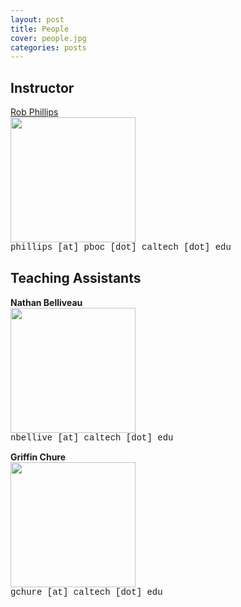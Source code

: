 ```yaml
---
layout: post
title: People
cover: people.jpg
categories: posts
---
```



## Instructor

<div id="im" >

<a href="http://www.rpgroup.caltech.edu/"> Rob Phillips </a><br />
<img src="../../../../images/rob.jpg" width=200px><br/>
<span style="font-family: courier"> phillips [at] pboc [dot] caltech [dot] edu</span>

</div>

## Teaching Assistants

<div id="im">

<b> Nathan Belliveau</b><br />
<img src="../../../../images/nathan.jpg" width=200px><br/>
<span style="font-family: courier">nbellive [at] caltech [dot] edu</span>

</div>

<div id="im">


<b> Griffin Chure</b><br />
<img src="../../../../images/gchure.jpg" width=200px><br/>
<span style="font-family: courier">gchure [at] caltech [dot] edu</span>

</div>
